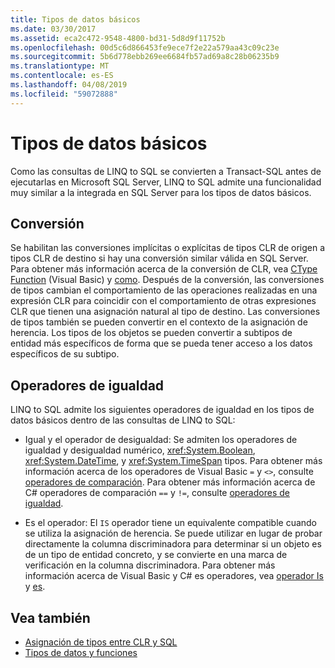 ```yaml
---
title: Tipos de datos básicos
ms.date: 03/30/2017
ms.assetid: eca2c472-9548-4800-bd31-5d8d9f11752b
ms.openlocfilehash: 00d5c6d866453fe9ece7f2e22a579aa43c09c23e
ms.sourcegitcommit: 5b6d778ebb269ee6684fb57ad69a8c28b06235b9
ms.translationtype: MT
ms.contentlocale: es-ES
ms.lasthandoff: 04/08/2019
ms.locfileid: "59072888"
---
```

# <a name="basic-data-types"></a>Tipos de datos básicos
Como las consultas de LINQ to SQL se convierten a Transact-SQL antes de ejecutarlas en Microsoft SQL Server, LINQ to SQL admite una funcionalidad muy similar a la integrada en SQL Server para los tipos de datos básicos.  
  
## <a name="casting"></a>Conversión  
 Se habilitan las conversiones implícitas o explícitas de tipos CLR de origen a tipos CLR de destino si hay una conversión similar válida en SQL Server. Para obtener más información acerca de la conversión de CLR, vea [CType Function](~/docs/visual-basic/language-reference/functions/ctype-function.md) (Visual Basic) y [como](~/docs/csharp/language-reference/keywords/as.md). Después de la conversión, las conversiones de tipos cambian el comportamiento de las operaciones realizadas en una expresión CLR para coincidir con el comportamiento de otras expresiones CLR que tienen una asignación natural al tipo de destino. Las conversiones de tipos también se pueden convertir en el contexto de la asignación de herencia. Los tipos de los objetos se pueden convertir a subtipos de entidad más específicos de forma que se pueda tener acceso a los datos específicos de su subtipo.  
  
## <a name="equality-operators"></a>Operadores de igualdad  
 LINQ to SQL admite los siguientes operadores de igualdad en los tipos de datos básicos dentro de las consultas de LINQ to SQL:  
  
-   Igual y el operador de desigualdad: Se admiten los operadores de igualdad y desigualdad numérico, <xref:System.Boolean>, <xref:System.DateTime>, y <xref:System.TimeSpan> tipos. Para obtener más información acerca de los operadores de Visual Basic `=` y `<>`, consulte [operadores de comparación](~/docs/visual-basic/language-reference/operators/comparison-operators.md). Para obtener más información acerca de C# operadores de comparación `==` y `!=`, consulte [operadores de igualdad](~/docs/csharp/language-reference/operators/equality-operators.md).
  
-   Es el operador: El `IS` operador tiene un equivalente compatible cuando se utiliza la asignación de herencia. Se puede utilizar en lugar de probar directamente la columna discriminadora para determinar si un objeto es de un tipo de entidad concreto, y se convierte en una marca de verificación en la columna discriminadora. Para obtener más información acerca de Visual Basic y C# es operadores, vea [operador Is](~/docs/visual-basic/language-reference/operators/is-operator.md) y [es](~/docs/csharp/language-reference/keywords/is.md).  
  
## <a name="see-also"></a>Vea también

- [Asignación de tipos entre CLR y SQL](../../../../../../docs/framework/data/adonet/sql/linq/sql-clr-type-mapping.md)
- [Tipos de datos y funciones](../../../../../../docs/framework/data/adonet/sql/linq/data-types-and-functions.md)
